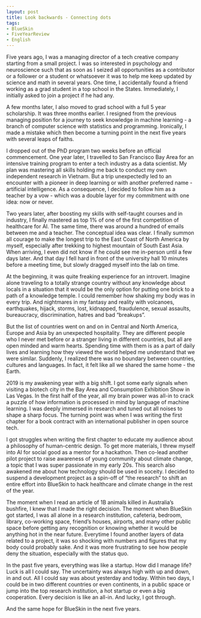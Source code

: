 ```yaml
---
layout: post
title: Look backwards - Connecting dots
tags:
- BlueSkin
- FiveYearReview
- English
---
```


Five years ago, I was a managing director of a tech creative company starting from a small project. I was so interested in psychology and neuroscience such that as soon as I seized all opportunities as a contributor or a follower or a student or whatsoever it was to help me keep updated by science and math in several years. One time, I accidentally found a friend working as a grad student in a top school in the States. Immediately, I initially asked to join a project if he had any.

A few months later, I also moved to grad school with a full 5 year scholarship. It was three months earlier. I resigned from the previous managing position for a journey to seek knowledge in machine learning - a branch of computer science with statistics and programming. Ironically, I made a mistake which then become a turning point in the next five years with several leaps of faiths.

I dropped out of the PhD program two weeks before an official commencement. One year later, I travelled to San Francisco Bay Area for an intensive training program to enter a tech industry as a data scientist. My plan was mastering all skills holding me back to conduct my own independent research in Vietnam. But a trip unexpectedly led to an encounter with a pioneer in deep learning or with another preferred name - artificial intelligence. As a consequence, I decided to follow him as a teacher by a vow - which was a double layer for my commitment with one idea: now or never.

Two years later, after boosting my skills with self-taught courses and in industry, I finally mastered as top 1% of one of the first competition of healthcare for AI. The same time, there was around a hundred of emails between me and a teacher. The conceptual idea was clear. I finally summon all courage to make the longest trip to the East Coast of North America by myself, especially after trekking to highest mountain of South East Asia. When arriving, I even did not know if he could see me in-person until a few days later. And that day I fell hard in front of the university hall 10 minutes before a meeting time, but slowly dragged myself into the lab on time.

At the beginning, it was quite freaking experience for an introvert. Imagine alone traveling to a totally strange country without any knowledge about locals in a situation that it would be the only option for putting one brick to a path of a knowledge temple. I could remember how shaking my body was in every trip. And nightmares in my fantasy and reality with volcanoes, earthquakes, hijack, storms, lost, kidnapped, fraudulence, sexual assaults, bureaucracy, discrimination, hatres and bad “breakups”. 

But the list of countries went on and on in Central and North America, Europe and Asia by an unexpected hospitality. They are different people who I never met before or a stranger living in different countries, but all are open minded and warm hearts. Spending time with them is as a part of daily lives and learning how they viewed the world helped me understand that we were similar. Suddenly, I realized there was no boundary between countries, cultures and languages. In fact, it felt like all we shared the same home - the Earth.

2019 is my awakening year with a big shift. I got some early signals when visiting a biotech city in the Bay Area and Consumption Exhibition Show in Las Vegas. In the first half of the year, all my brain power was all-in to crack a puzzle of how information is processed in mind by language of machine learning. I was deeply immersed in research and tuned out all noises to shape a sharp focus. The turning point was when I was writing the first chapter for a book contract with an international publisher in open source tech.

I got struggles when writing the first chapter to educate my audience about a philosophy of human-centric design. To get more materials, I threw myself into AI for social good as a mentor for a hackathon. Then co-lead another pilot project to raise awareness of young community about climate change, a topic that I was super passionate in my early 20s. This search also awakened me about how technology should be used in soceity. I decided to suspend a development project as a spin-off of “the research” to shift an entire effort into BlueSkin to hack healthcare and climate change in the rest of the year. 

The moment when I read an article of 1B animals killed in Australia’s bushfire, I knew that I made the right decision. The moment when BlueSkin got started, I was all alone in a research institution, cafeteria, bedroom, library, co-working space, friend’s houses, airports, and many other public space before getting any recognition or knowing whether it would be anything hot in the near future. Everytime I found another layers of data related to a project, it was so shocking with numbers and figures that my body could probably sake. And it was more frustrating to see how people deny the situation, especially with the status quo.

In the past five years, everything was like a startup. How did I manage life? Luck is all I could say. The uncertainty was always high with up and down, in and out. All I could say was about yesterday and today. Within two days, I could be in two different countries or even continents, in a public space or jump into the top research institution, a hot startup or even a big cooperation. Every decision is like an all-in. And lucky, I got through.

And the same hope for BlueSkin in the next five years.

